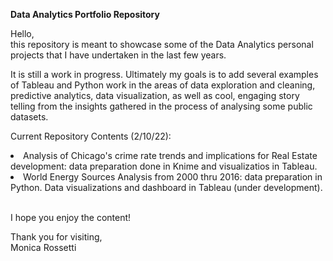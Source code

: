 <b>Data Analytics Portfolio Repository</b>

<p> Hello, <br/>
this repository is meant to showcase some of the Data Analytics personal projects that I have undertaken in the last few years.<br/> 
<p>It is still a work in progress. Ultimately my goals is to add several examples of Tableau and Python work in the areas of data exploration and cleaning, predictive analytics, data visualization, as well as cool, engaging story telling from the insights gathered in the process of analysing some public datasets.
  
<p>Current Repository Contents (2/10/22):
   <li> Analysis of Chicago's crime rate trends and implications for Real Estate development: data preparation done in Knime and visualizatios in Tableau.</li>
   <li> World Energy Sources Analysis from 2000 thru 2016: data preparation in Python. Data visualizations and dashboard in Tableau (under development).</li>
<BR/>
<p>I hope you enjoy the content! <br/>
<p>Thank you for visiting,<br/>
Monica Rossetti
